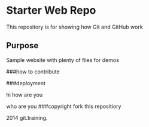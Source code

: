 



# Starter Web Repo

This repository is for showing how Git and GitHub work

## Purpose

Sample website with plenty of files for demos

###how to contribute

###deployment

hi how are you

who are you
###copyright
fork this repositiory

2014  git.training.
